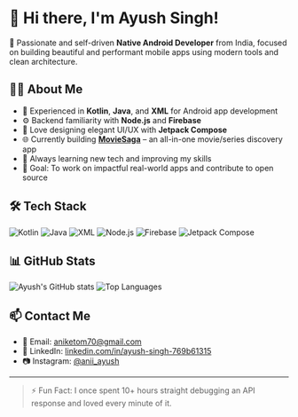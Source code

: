 # 👋 Hi there, I'm Ayush Singh!

🚀 Passionate and self-driven **Native Android Developer** from India, focused on building beautiful and performant mobile apps using modern tools and clean architecture.

## 🧑‍💻 About Me
- 📱 Experienced in **Kotlin**, **Java**, and **XML** for Android app development  
- ⚙️ Backend familiarity with **Node.js** and **Firebase**  
- 🧩 Love designing elegant UI/UX with **Jetpack Compose**  
- 🌐 Currently building [**MovieSaga**](https://github.com/ayushingh70/MovieSaga) – an all-in-one movie/series discovery app  
- 🧠 Always learning new tech and improving my skills  
- 🎯 Goal: To work on impactful real-world apps and contribute to open source

## 🛠️ Tech Stack
![Kotlin](https://img.shields.io/badge/-Kotlin-7F52FF?style=flat&logo=kotlin&logoColor=white)
![Java](https://img.shields.io/badge/-Java-007396?style=flat&logo=java&logoColor=white)
![XML](https://img.shields.io/badge/-XML-EB8C00?style=flat&logo=xml&logoColor=white)
![Node.js](https://img.shields.io/badge/-Node.js-339933?style=flat&logo=node.js&logoColor=white)
![Firebase](https://img.shields.io/badge/-Firebase-FFCA28?style=flat&logo=firebase&logoColor=black)
![Jetpack Compose](https://img.shields.io/badge/-Jetpack%20Compose-4285F4?style=flat&logo=android&logoColor=white)

## 📊 GitHub Stats
![Ayush's GitHub stats](https://github-readme-stats.vercel.app/api?username=ayushingh70&show_icons=true&theme=radical)
![Top Languages](https://github-readme-stats.vercel.app/api/top-langs/?username=ayushingh70&layout=compact&theme=radical)

## 📫 Contact Me
- 📧 Email: [aniketom70@gmail.com](mailto:aniketom70@gmail.com)  
- 💼 LinkedIn: [linkedin.com/in/ayush-singh-769b61315](https://linkedin.com/in/ayush-singh-769b61315)  
- 📷 Instagram: [@anii_ayush](https://instagram.com/anii_ayush)

---

> ⚡ Fun Fact: I once spent 10+ hours straight debugging an API response and loved every minute of it.
